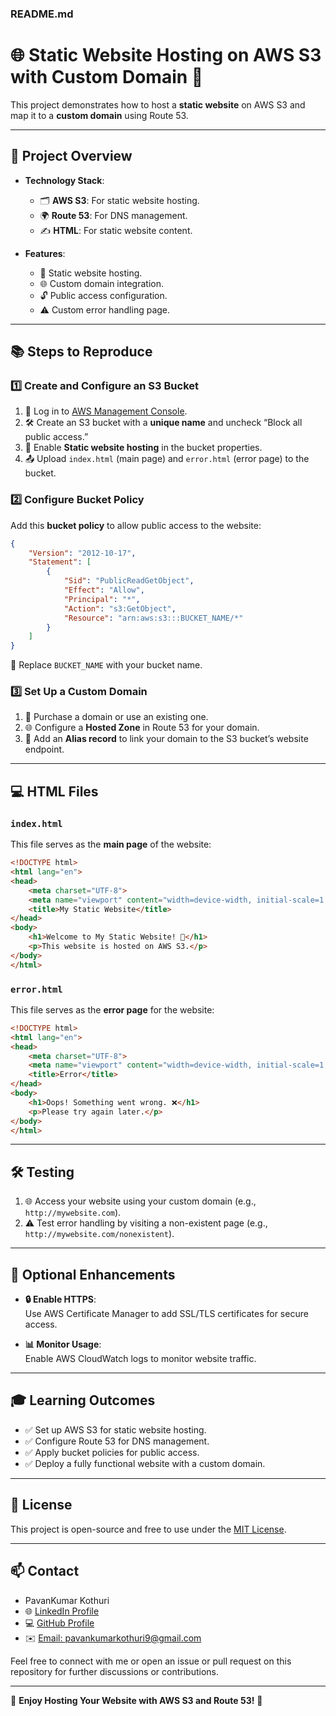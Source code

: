 ### **README.md**

# 🌐 Static Website Hosting on AWS S3 with Custom Domain 🚀  

This project demonstrates how to host a **static website** on AWS S3 and map it to a **custom domain** using Route 53. 

---

## 🎯 **Project Overview**

- **Technology Stack**:  
  - 🗂️ **AWS S3**: For static website hosting.  
  - 🌍 **Route 53**: For DNS management.  
  - ✍️ **HTML**: For static website content.  

- **Features**:  
  - 🌟 Static website hosting.  
  - 🌐 Custom domain integration.  
  - 🔓 Public access configuration.  
  - ⚠️ Custom error handling page.

---

## 📚 **Steps to Reproduce**

### **1️⃣ Create and Configure an S3 Bucket**
1. 🔑 Log in to [AWS Management Console](https://aws.amazon.com/console/).  
2. 🛠️ Create an S3 bucket with a **unique name** and uncheck “Block all public access.”  
3. 📄 Enable **Static website hosting** in the bucket properties.  
4. 📤 Upload `index.html` (main page) and `error.html` (error page) to the bucket.  

### **2️⃣ Configure Bucket Policy**
Add this **bucket policy** to allow public access to the website:  
```json
{
    "Version": "2012-10-17",
    "Statement": [
        {
            "Sid": "PublicReadGetObject",
            "Effect": "Allow",
            "Principal": "*",
            "Action": "s3:GetObject",
            "Resource": "arn:aws:s3:::BUCKET_NAME/*"
        }
    ]
}
```
📝 Replace `BUCKET_NAME` with your bucket name.

### **3️⃣ Set Up a Custom Domain**
1. 🛒 Purchase a domain or use an existing one.  
2. 🌐 Configure a **Hosted Zone** in Route 53 for your domain.  
3. 🔗 Add an **Alias record** to link your domain to the S3 bucket’s website endpoint.  

---

## 💻 **HTML Files**

### `index.html`  
This file serves as the **main page** of the website:  
```html
<!DOCTYPE html>
<html lang="en">
<head>
    <meta charset="UTF-8">
    <meta name="viewport" content="width=device-width, initial-scale=1.0">
    <title>My Static Website</title>
</head>
<body>
    <h1>Welcome to My Static Website! 🌟</h1>
    <p>This website is hosted on AWS S3.</p>
</body>
</html>
```

### `error.html`  
This file serves as the **error page** for the website:  
```html
<!DOCTYPE html>
<html lang="en">
<head>
    <meta charset="UTF-8">
    <meta name="viewport" content="width=device-width, initial-scale=1.0">
    <title>Error</title>
</head>
<body>
    <h1>Oops! Something went wrong. ❌</h1>
    <p>Please try again later.</p>
</body>
</html>
```

---

## 🛠️ **Testing**
1. 🌐 Access your website using your custom domain (e.g., `http://mywebsite.com`).  
2. ⚠️ Test error handling by visiting a non-existent page (e.g., `http://mywebsite.com/nonexistent`).  

---

## 🚀 **Optional Enhancements**
- **🔒 Enable HTTPS**:  
  Use AWS Certificate Manager to add SSL/TLS certificates for secure access.  

- **📊 Monitor Usage**:  
  Enable AWS CloudWatch logs to monitor website traffic.  

---

## 🎓 **Learning Outcomes**
- ✅ Set up AWS S3 for static website hosting.  
- ✅ Configure Route 53 for DNS management.  
- ✅ Apply bucket policies for public access.  
- ✅ Deploy a fully functional website with a custom domain.  

---

## 📄 **License**
This project is open-source and free to use under the [MIT License](LICENSE).  

---

## **📫 Contact**
- PavanKumar Kothuri
- 🌐 [LinkedIn Profile](https://www.linkedin.com/in/iamkpk/)
- 💻 [GitHub Profile](https://github.com/PavanKumarKothuri)  
- ✉️ [Email: pavankumarkothuri9@gmail.com](mailto:pavankumarkothuri9@gmail.com)

Feel free to connect with me or open an issue or pull request on this repository for further discussions or contributions.

---

🎉 **Enjoy Hosting Your Website with AWS S3 and Route 53!** 🌟  